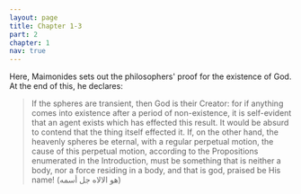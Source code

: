 ```yaml
---
layout: page
title: Chapter 1-3
part: 2
chapter: 1
nav: true
---
```


Here, Maimonides sets out the philosophers' proof for the existence of God. At the end of this, he declares:
> If the spheres are transient, then God is their Creator: for if anything comes into existence after a period of non-existence, it is self-evident that an agent exists which has effected this result. It would be absurd to contend that the thing itself effected it. If, on the other hand, the heavenly spheres be eternal, with a regular perpetual motion, the cause of this perpetual motion, according to the Propositions enumerated in the Introduction, must be something that is neither a body, nor a force residing in a body, and that is god, praised be His name! (هو الالاه جل أسمه)


